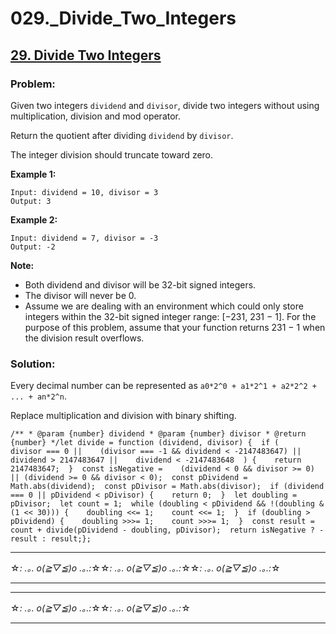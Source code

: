 # 029.\_Divide_Two_Integers

## [29. Divide Two Integers](https://leetcode.com/problems/divide-two-integers/description/)

### Problem:

Given two integers `dividend` and `divisor`, divide two integers without using multiplication, division and mod operator.

Return the quotient after dividing `dividend` by `divisor`.

The integer division should truncate toward zero.

**Example 1:**

```
Input: dividend = 10, divisor = 3
Output: 3
```

**Example 2:**

```
Input: dividend = 7, divisor = -3
Output: -2
```

**Note:**

- Both dividend and divisor will be 32-bit signed integers.
- The divisor will never be 0.
- Assume we are dealing with an environment which could only store integers within the 32-bit signed integer range: [−231, 231 − 1]. For the purpose of this problem, assume that your function returns 231 − 1 when the division result overflows.

### Solution:

Every decimal number can be represented as `a0*2^0 + a1*2^1 + a2*2^2 + ... + an*2^n`.

Replace multiplication and division with binary shifting.

```
/** * @param {number} dividend * @param {number} divisor * @return {number} */let divide = function (dividend, divisor) {  if (    divisor === 0 ||    (divisor === -1 && dividend < -2147483647) ||    dividend > 2147483647 ||    dividend < -2147483648  ) {    return 2147483647;  }  const isNegative =    (dividend < 0 && divisor >= 0) || (dividend >= 0 && divisor < 0);  const pDividend = Math.abs(dividend);  const pDivisor = Math.abs(divisor);  if (dividend === 0 || pDividend < pDivisor) {    return 0;  }  let doubling = pDivisor;  let count = 1;  while (doubling < pDividend && !(doubling & (1 << 30))) {    doubling <<= 1;    count <<= 1;  }  if (doubling > pDividend) {    doubling >>>= 1;    count >>>= 1;  }  const result = count + divide(pDividend - doubling, pDivisor);  return isNegative ? -result : result;};
```

---

☆*: .｡. o(≧▽≦)o .｡.:*☆☆*: .｡. o(≧▽≦)o .｡.:*☆☆*: .｡. o(≧▽≦)o .｡.:*☆

---

---

☆*: .｡. o(≧▽≦)o .｡.:*☆☆*: .｡. o(≧▽≦)o .｡.:*☆

---
